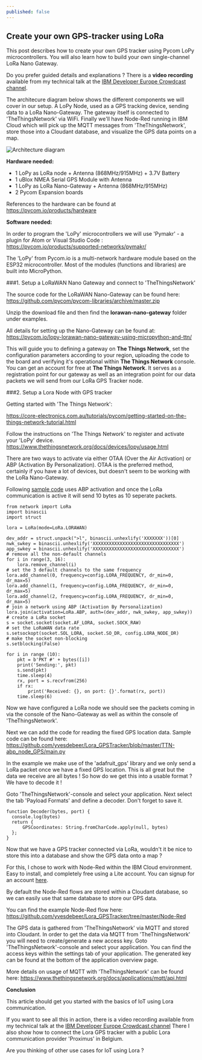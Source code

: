 ```yaml
---
published: false
---
```

## Create your own GPS-tracker using LoRa

This post describes how to create your own GPS tracker using Pycom LoPy microcontrollers. 
You will also learn how to build your own single-channel LoRa Nano Gateway.

Do you prefer guided details and explanations ? There is a **video recording** available from my technical talk at the [IBM Developer Europe Crowdcast channel](<https://www.crowdcast.io/e/build-a-gps-tracker>).

The architecure diagram below shows the different components we will cover in our setup.
A LoPy Node, used as a GPS tracking device, sending data to a LoRa Nano-Gateway.
The gateway itself is connected to 'TheThingsNetwork' via WiFi.
Finally we'll have Node-Red running in IBM Cloud which will pick up the MQTT messages from 'TheThingsNetwork', store those into a Cloudant database, and visualize the GPS data points on a map.

![Architecture diagram]({{site.baseurl}}/images/LoRa_Architecture.png)

**Hardware needed:**

- 1 LoPy as LoRa node + Antenna (868MHz/915MHz) + 3.7V Battery
- 1 uBlox NMEA Serial GPS Module with Antenna
- 1 LoPy as LoRa Nano-Gateway + Antenna (868MHz/915MHz)
- 2 Pycom Expansion boards

References to the hardware can be found at <https://pycom.io/products/hardware>

**Software needed:**

In order to program the 'LoPy' microcontrollers we will use 'Pymakr' - a plugin for Atom or Visual Studio Code : <https://pycom.io/products/supported-networks/pymakr/>

The 'LoPy' from Pycom.io is a multi-network hardware module based on the ESP32 microcontroller. Most of the modules (functions and libraries) are built into MicroPython.

###1. Setup a LoRaWAN Nano Gateway and connect to 'TheThingsNetwork'

The source code for the LoRaWAN Nano-Gateway can be found here: <https://github.com/pycom/pycom-libraries/archive/master.zip>

Unzip the download file and then find the **lorawan-nano-gateway** folder under examples.

All details for setting up the Nano-Gateway can be found at: 
<https://pycom.io/lopy-lorawan-nano-gateway-using-micropython-and-ttn/>

This will guide you to defining a gateway on **The Things Network**, set the configuration parameters according to your region, uploading the code to the board and verifying it's operational within **The Things Network** console.
You can get an account for free at **The Things Network**. It serves as a registration point for our gateway as well as an integration point for our data packets we will send from our LoRa GPS Tracker node.

###2. Setup a Lora Node with GPS tracker

Getting started with 'The Things Network':

<https://core-electronics.com.au/tutorials/pycom/getting-started-on-the-things-network-tutorial.html>

Follow the instructions on 'The Things Network' to register and activate your 'LoPy' device. 
<https://www.thethingsnetwork.org/docs/devices/lopy/usage.html>

There are two ways to activate via either OTAA (Over the Air Activation) or ABP (Activation By Personalization). OTAA is the preferred method, certainly if you have a lot of devices, but doesn't seem to be working with the LoRa Nano-Gateway.

Following [sample code](https://github.com/yvesdebeer/Lora_GPSTracker/blob/master/TTN-abp_node_GPS/abp.py) uses ABP activation and once the LoRa communication is active it will send 10 bytes as 10 seperate packets.

```
from network import LoRa
import binascii
import struct

lora = LoRa(mode=LoRa.LORAWAN)

dev_addr = struct.unpack(">l", binascii.unhexlify('XXXXXXX'))[0]
nwk_swkey = binascii.unhexlify('XXXXXXXXXXXXXXXXXXXXXXXXXXXXXXXX')
app_swkey = binascii.unhexlify('XXXXXXXXXXXXXXXXXXXXXXXXXXXXXXXX')
# remove all the non-default channels
for i in range(3, 16):
    lora.remove_channel(i)
# set the 3 default channels to the same frequency
lora.add_channel(0, frequency=config.LORA_FREQUENCY, dr_min=0, dr_max=5)
lora.add_channel(1, frequency=config.LORA_FREQUENCY, dr_min=0, dr_max=5)
lora.add_channel(2, frequency=config.LORA_FREQUENCY, dr_min=0, dr_max=5)
# join a network using ABP (Activation By Personalization)
lora.join(activation=LoRa.ABP, auth=(dev_addr, nwk_swkey, app_swkey))
# create a LoRa socket
s = socket.socket(socket.AF_LORA, socket.SOCK_RAW)
# set the LoRaWAN data rate
s.setsockopt(socket.SOL_LORA, socket.SO_DR, config.LORA_NODE_DR)
# make the socket non-blocking
s.setblocking(False)

for i in range (10):
    pkt = b'PKT #' + bytes([i])
    print('Sending:', pkt)
    s.send(pkt)
    time.sleep(4)
    rx, port = s.recvfrom(256)
    if rx:
        print('Received: {}, on port: {}'.format(rx, port))
    time.sleep(6)
```
Now we have configured a LoRa node we should see the packets coming in via the console of the Nano-Gateway as well as within the console of 'TheThingsNetwork'.

Next we can add the code for reading the fixed GPS location data.
Sample code can be found here: <https://github.com/yvesdebeer/Lora_GPSTracker/blob/master/TTN-abp_node_GPS/main.py>

In the example we make use of the 'adafruit_gps' library and we only send a LoRa packet once we have a fixed GPS location.
This is all great but the data we receive are all bytes ! So how do we get this into a usable format ? We have to decode it !

Goto 'TheThingsNetwork'-console and select your application. Next select the tab 'Payload Formats' and define a decoder. Don't forget to save it.

```
function Decoder(bytes, port) { 
  console.log(bytes)
  return {
      GPSCoordinates: String.fromCharCode.apply(null, bytes)
  };
}
```

Now that we have a GPS tracker connected via LoRa, wouldn't it be nice to store this into a database and show the GPS data onto a map ?

For this, I chose to work with Node-Red within the IBM Cloud environment.
Easy to install, and completely free using a Lite account. You can signup for an account [here](https://ibm.biz/BdqQXz).

By default the Node-Red flows are stored within a Cloudant database, so we can easily use that same database to store our GPS data.

You can find the example Node-Red flow here: <https://github.com/yvesdebeer/Lora_GPSTracker/tree/master/Node-Red>

The GPS data is gathered from 'TheThingsNetwork' via MQTT and stored into Cloudant.
In order to get the data via MQTT from 'TheThingsNetwork' you will need to create/generate a new access key. Goto 'TheThingsNetwork'-console and select your application. You can find the access keys within the settings tab of your application. The generated key can be found at the bottom of the application overview page.

More details on usage of MQTT with 'TheThingsNetwork' can be found here: <https://www.thethingsnetwork.org/docs/applications/mqtt/api.html>

**Conclusion**

This article should get you started with the basics of IoT using Lora communication.

If you want to see all this in action, there is a video recording available from my technical talk at the [IBM Developer Europe Crowdcast channel](<https://www.crowdcast.io/e/build-a-gps-tracker>)
There I also show how to connect the Lora GPS tracker with a public Lora communication provider 'Proximus' in Belgium.

Are you thinking of other use cases for IoT using Lora ?
